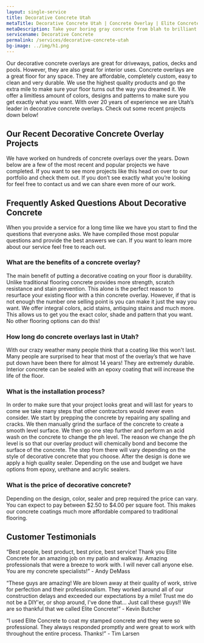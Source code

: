 ```yaml
---
layout: single-service
title: Decorative Concrete Utah
metaTitle: Decorative Concrete Utah | Concrete Overlay | Elite Concrete Utah
metaDescription: Take your boring gray concrete from blah to brilliant with our decorative concrete overlay services. We offer free estimates on all projects in Utah.
servicename: Decorative Concrete
permalink: /services/decorative-concrete-utah
bg-image: ../img/h1.png
---
```


Our decorative concrete overlays are great for driveways, patios, decks and pools. However, they are also great for interior uses. Concrete overlays are a great floor for any space. They are affordable, completely custom, easy to clean and very durable. We use the highest quality products and go the extra mile to make sure your floor turns out the way you dreamed it. We offer a limitless amount of colors, designs and patterns to make sure you get exactly what you want. With over 20 years of experience we are Utah’s leader in decorative concrete overlays. Check out some recent projects down below!

## Our Recent Decorative Concrete Overlay Projects
We have worked on hundreds of concrete overlays over the years. Down below are a few of the most recent and popular projects we have completed. If you want to see more projects like this head on over to our portfolio and check them out. If you don’t see exactly what you’re looking for feel free to contact us and we can share even more of our work.

## Frequently Asked Questions About Decorative Concrete
When you provide a service for a long time like we have you start to find the questions that everyone asks. We have compiled those most popular questions and provide the best answers we can. If you want to learn more about our service feel free to reach out.
### What are the benefits of a concrete overlay?
The main benefit of putting a decorative coating on your floor is durability. Unlike traditional flooring concrete provides more strength, scratch resistance and stain prevention. This alone is the perfect reason to resurface your existing floor with a thin concrete overlay. However, if that is not enough the number one selling point is you can make it just the way you want. We offer integral colors, acid stains, antiquing stains and much more. This allows us to get you the exact color, shade and pattern that you want. No other flooring options can do this!
### How long do concrete overlays last in Utah?
With our crazy weather many people think that a coating like this won't last. Many people are surprised to hear that most of the overlay’s that we have put down have been there for almost 14 years! They are extremely durable. Interior concrete can be sealed with an epoxy coating that will increase the life of the floor.
### What is the installation process?
In order to make sure that your project looks great and will last for years to come we take many steps that other contractors would never even consider. We start by prepping the concrete by repairing any spalling and cracks. We then manually grind the surface of the concrete to create a smooth level surface. We then go one step further and perform an acid wash on the concrete to change the ph level. The reason we change the ph level is so that our overlay product will chemically bond and become the surface of the concrete. The step from there will vary depending on the style of decorative concrete that you choose. After the design is done we apply a high quality sealer. Depending on the use and budget we have options from epoxy, urethane and acrylic sealers.
### What is the price of decorative concrete?
Depending on the design, color, sealer and prep required the price can vary. You can expect to pay between $2.50 to $4.00 per square foot. This makes our concrete coatings much more affordable compared to traditional flooring.

## Customer Testimonials
“Best people, best product, best price, best service! Thank you Elite Concrete for an amazing  job on my patio and walkway. Amazing professionals that were a breeze to work with. I will never call anyone else. You are my concrete specialists!” - Andy DeMass

“These guys are amazing! We are blown away at their quality of work, strive for perfection and their professionalism. They worked around all of our construction delays and exceeded our expectations by a mile! Trust me do not be a DIY'er, or shop around, I've done that... Just call these guys!! We are so thankful that we called Elite Concrete!” - Kevin Butcher

“I used Elite Concrete to coat my stamped concrete and they were so professional. They always responded promptly and were great to work with throughout the entire process. Thanks!” - Tim Larsen
